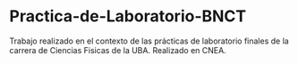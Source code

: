 # Practica-de-Laboratorio-BNCT
Trabajo realizado en el contexto de las prácticas de laboratorio finales de la carrera de Ciencias Fisicas de la UBA. Realizado en CNEA.
